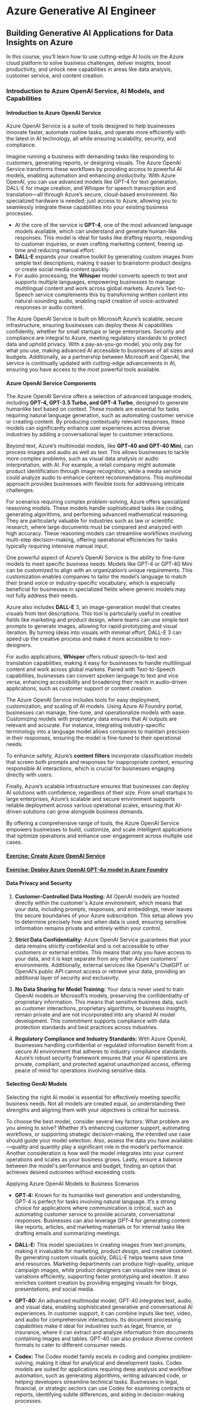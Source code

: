 # Azure Generative AI Engineer

## Building Generative AI Applications for Data Insights on Azure
In this course, you’ll learn how to use cutting-edge AI tools on the Azure cloud platform to solve business challenges, deliver insights, boost productivity, and unlock new capabilities in areas like data analysis, customer service, and content creation.

### Introduction to Azure OpenAI Service, AI Models, and Capabilities

#### Introduction to Azure OpenAI Service

Azure OpenAI Service is a suite of tools designed to help businesses innovate faster, automate routine tasks, and operate more efficiently with the latest in AI technology, all while ensuring scalability, security, and compliance.

Imagine running a business with demanding tasks like responding to customers, generating reports, or designing visuals. The Azure OpenAI Service transforms these workflows by providing access to powerful AI models, enabling automation and enhancing productivity. With Azure OpenAI, you can use advanced models like GPT-4 for text generation, DALL-E for image creation, and Whisper for speech transcription and translation—all through Azure’s secure, cloud-based environment. No specialized hardware is needed; just access to Azure, allowing you to seamlessly integrate these capabilities into your existing business processes.

- At the core of the service is **GPT-4**, one of the most advanced language models available, which can understand and generate human-like responses. This model is ideal for tasks like drafting reports, responding to customer inquiries, or even crafting marketing content, freeing up time and reducing manual effort.
- **DALL-E** expands your creative toolkit by generating custom images from simple text descriptions, making it easier to brainstorm product designs or create social media content quickly.
- For audio processing, the **Whisper** model converts speech to text and supports multiple languages, empowering businesses to manage multilingual content and work across global markets. Azure’s Text-to-Speech service complements this by transforming written content into natural-sounding audio, enabling rapid creation of voice-activated responses or audio content.

The Azure OpenAI Service is built on Microsoft Azure’s scalable, secure infrastructure, ensuring businesses can deploy these AI capabilities confidently, whether for small startups or large enterprises. Security and compliance are integral to Azure, meeting regulatory standards to protect data and uphold privacy. With a pay-as-you-go model, you only pay for what you use, making advanced AI accessible to businesses of all sizes and budgets. Additionally, as a partnership between Microsoft and OpenAI, the service is continually updated with cutting-edge advancements in AI, ensuring you have access to the most powerful tools available.

#### Azure OpenAI Service Components

The Azure OpenAI Service offers a selection of advanced language models, including **GPT-4, GPT-3.5 Turbo, and GPT-4 Turbo**, designed to generate humanlike text based on context. These models are essential for tasks requiring natural language generation, such as automating customer service or creating content. By producing contextually relevant responses, these models can significantly enhance user experiences across diverse industries by adding a conversational layer to customer interactions.

Beyond text, Azure’s multimodal models, like **GPT-40 and GPT-40 Mini**, can process images and audio as well as text. This allows businesses to tackle more complex problems, such as visual data analysis or audio interpretation, with AI. For example, a retail company might automate product identification through image recognition, while a media service could analyze audio to enhance content recommendations. This multimodal approach provides businesses with flexible tools for addressing intricate challenges.

For scenarios requiring complex problem-solving, Azure offers specialized reasoning models. These models handle sophisticated tasks like coding, generating algorithms, and performing advanced mathematical reasoning. They are particularly valuable for industries such as law or scientific research, where large documents must be compared and analyzed with high accuracy. These reasoning models can streamline workflows involving multi-step decision-making, offering operational efficiencies for tasks typically requiring intensive manual input.

One powerful aspect of Azure’s OpenAI Service is the ability to fine-tune models to meet specific business needs. Models like GPT-4 or GPT-40 Mini can be customized to align with an organization’s unique requirements. This customization enables companies to tailor the model’s language to match their brand voice or industry-specific vocabulary, which is especially beneficial for businesses in specialized fields where generic models may not fully address their needs.

Azure also includes **DALL-E** 3, an image-generation model that creates visuals from text descriptions. This tool is particularly useful in creative fields like marketing and product design, where teams can use simple text prompts to generate images, allowing for rapid prototyping and visual iteration. By turning ideas into visuals with minimal effort, DALL-E 3 can speed up the creative process and make it more accessible to non-designers.

For audio applications, **Whisper** offers robust speech-to-text and translation capabilities, making it easy for businesses to handle multilingual content and work across global markets. Paired with Text-to-Speech capabilities, businesses can convert spoken language to text and vice versa, enhancing accessibility and broadening their reach in audio-driven applications, such as customer support or content creation.

The Azure OpenAI Service includes tools for easy deployment, customization, and scaling of AI models. Using Azure AI Foundry portal, businesses can manage, fine-tune, and operationalize models with ease. Customizing models with proprietary data ensures that AI outputs are relevant and accurate. For instance, integrating industry-specific terminology into a language model allows companies to maintain precision in their responses, ensuring the model is fine-tuned to their operational needs.

To enhance safety, Azure’s **content filters** incorporate classification models that screen both prompts and responses for inappropriate content, ensuring responsible AI interactions, which is crucial for businesses engaging directly with users.

Finally, Azure’s scalable infrastructure ensures that businesses can deploy AI solutions with confidence, regardless of their size. From small startups to large enterprises, Azure’s scalable and secure environment supports reliable deployment across various operational scales, ensuring that AI-driven solutions can grow alongside business demands.

By offering a comprehensive range of tools, the Azure OpenAI Service empowers businesses to build, customize, and scale intelligent applications that optimize operations and enhance user engagement across multiple use cases.

#### [Exercise: Create Azure OpenAI Service](https://learn.microsoft.com/en-us/azure/ai-services/openai/how-to/create-resource?pivots=web-portal)

#### [Exercise: Deploy Azure OpenAI GPT-4o model in Azure Foundry](https://learn.microsoft.com/en-us/azure/ai-services/openai/chatgpt-quickstart?tabs=command-line%2Ckeyless%2Ctypescript-keyless%2Cpython-new&pivots=programming-language-studio)

#### Data Privacy and Security

1. **Customer-Controlled Data Hosting:** All OpenAI models are hosted directly within the customer's Azure environment, which means that your data, including prompts, responses, and embeddings, never leaves the secure boundaries of your Azure subscription. This setup allows you to determine precisely how and when data is used, ensuring sensitive information remains private and entirely within your control.

2. **Strict Data Confidentiality:** Azure OpenAI Service guarantees that your data remains strictly confidential and is not accessible to other customers or external entities. This means that only you have access to your data, and it is kept separate from any other Azure customers' environments. Additionally, external services like OpenAI's ChatGPT or OpenAI’s public API cannot access or retrieve your data, providing an additional layer of security and exclusivity.

3. **No Data Sharing for Model Training:** Your data is never used to train OpenAI models or Microsoft’s models, preserving the confidentiality of proprietary information. This means that sensitive business data, such as customer interactions, proprietary algorithms, or business insights, remain private and are not incorporated into any shared AI model development. This commitment supports compliance with data protection standards and best practices across industries.

4. **Regulatory Compliance and Industry Standards:** With Azure OpenAI, businesses handling confidential or regulated information benefit from a secure AI environment that adheres to industry compliance standards. Azure’s robust security framework ensures that your AI operations are private, compliant, and protected against unauthorized access, offering peace of mind for operations involving sensitive data.

#### Selecting GenAI Models

Selecting the right AI model is essential for effectively meeting specific business needs. Not all models are created equal, so understanding their strengths and aligning them with your objectives is critical for success.

To choose the best model, consider several key factors: What problem are you aiming to solve? Whether it’s enhancing customer support, automating workflows, or supporting strategic decision-making, the intended use case should guide your model selection. Also, assess the data you have available—quality and quantity play a significant role in the model’s performance. Another consideration is how well the model integrates into your current operations and scales as your business grows. Lastly, ensure a balance between the model's performance and budget, finding an option that achieves desired outcomes without exceeding costs.

Applying Azure OpenAI Models to Business Scenarios

- **GPT-4:** Known for its humanlike text generation and understanding, GPT-4 is perfect for tasks involving natural language. It’s a strong choice for applications where communication is critical, such as automating customer service to provide accurate, conversational responses. Businesses can also leverage GPT-4 for generating content like reports, articles, and marketing materials or for internal tasks like drafting emails and summarizing meetings.

- **DALL-E:** This model specializes in creating images from text prompts, making it invaluable for marketing, product design, and creative content. By generating custom visuals quickly, DALL-E helps teams save time and resources. Marketing departments can produce high-quality, unique campaign images, while product designers can visualize new ideas or variations efficiently, supporting faster prototyping and ideation. It also enriches content creation by providing engaging visuals for blogs, presentations, and social media.

- **GPT-40:** An advanced multimodal model, GPT-40 integrates text, audio, and visual data, enabling sophisticated generative and conversational AI experiences. In customer support, it can combine inputs like text, video, and audio for comprehensive interactions. Its document processing capabilities make it ideal for industries such as legal, finance, or insurance, where it can extract and analyze information from documents containing images and tables. GPT-40 can also produce diverse content formats to cater to different consumer needs.

- **Codex:** The Codex model family excels in coding and complex problem-solving, making it ideal for analytical and development tasks. Codex models are suited for applications requiring deep analysis and workflow automation, such as generating algorithms, writing advanced code, or helping developers streamline technical tasks. Businesses in legal, financial, or strategic sectors can use Codex for examining contracts or reports, identifying subtle differences, and aiding in decision-making processes.



